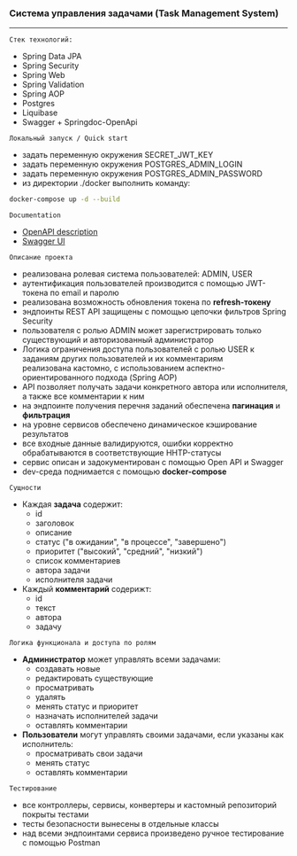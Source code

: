 ### Система управления задачами (Task Management System)

---

`Стек технологий:`
- Spring Data JPA
- Spring Security
- Spring Web
- Spring Validation
- Spring AOP
- Postgres
- Liquibase
- Swagger + Springdoc-OpenApi


`Локальный запуск / Quick start`
- задать переменную окружения SECRET_JWT_KEY
- задать переменную окружения POSTGRES_ADMIN_LOGIN
- задать переменную окружения POSTGRES_ADMIN_PASSWORD
- из директории ./docker выполнить команду:
```bash
docker-compose up -d --build
```

`Documentation`
* [OpenAPI description](http://localhost:8080/api/v1/api-docs)
* [Swagger UI](http://localhost:8080/api/v1/swagger-ui)

`Описание проекта`
- реализована ролевая система пользователей: ADMIN, USER
- аутентификация пользователей производится с помощью JWT-токена по email и паролю
- реализована возможность обновления токена по **refresh-токену**
- эндпоинты REST API защищены с помощью цепочки фильтров Spring Security
- пользователя с ролью ADMIN может зарегистрировать только существующий и авторизованный администратор
- Логика ограничения доступа пользователей с ролью USER к заданиям других пользователей и их комментариям   
реализована кастомно, с использованием аспектно-ориентированного подхода (Spring AOP)
- API позволяет получать задачи конкретного автора или исполнителя, а также все комментарии к ним
- на эндпоинте получения перечня заданий обеспечена **пагинация** и **фильтрация**
- на уровне сервисов обеспечено динамическое кэширование результатов
- все входные данные валидируются, ошибки корректно обрабатываются в соответствующие HHTP-статусы
- сервис описан и задокументирован с помощью Open API и Swagger
- dev-среда поднимается с помощью **docker-compose**

`Сущности`
- Каждая **задача** содержит: 
  - id
  - заголовок
  - описание
  - статус ("в ожидании", "в процессе", "завершено") 
  - приоритет ("высокий", "средний", "низкий") 
  - список комментариев
  - автора задачи 
  - исполнителя задачи
- Каждый **комментарий** содерижт:
  - id
  - текст
  - автора
  - задачу  

`Логика функционала и доступа по ролям`
- **Администратор** может управлять всеми задачами: 
  - создавать новые 
  - редактировать существующие 
  - просматривать 
  - удалять
  - менять статус и приоритет
  - назначать исполнителей задачи
  - оставлять комментарии
- **Пользователи** могут управлять своими задачами, если указаны как исполнитель: 
  - просматривать свои задачи
  - менять статус
  - оставлять комментарии

`Тестирование`
* все контроллеры, сервисы, конвертеры и кастомный репозиторий покрыты тестами
* тесты безопасности вынесены в отдельные классы
* над всеми эндпоинтами сервиса произведено ручное тестирование с помощью Postman
